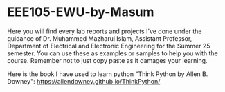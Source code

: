# EEE105-EWU-by-Masum
Here you will find every lab reports and projects I've done under the guidance of Dr. Muhammed Mazharul Islam, Assistant Professor, Department of Electrical and Electronic Engineering for the Summer 25 semester. You can use these as examples or samples to help you with the course. Remember not to just copy paste as it damages your learning.

Here is the book I have used to learn python "Think Python by Allen B. Downey":
https://allendowney.github.io/ThinkPython/
